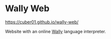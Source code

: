 # Wally Web

https://cuber01.github.io/wally-web/

Website with an online [Wally](https://github.com/Cuber01/Wally) language interpreter.

